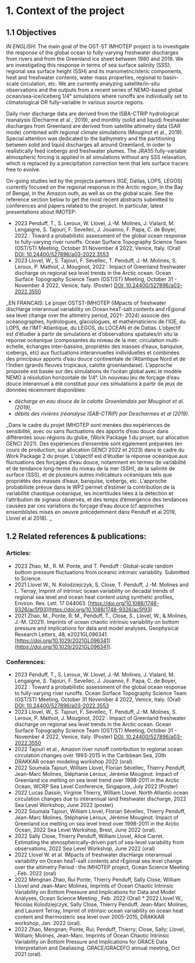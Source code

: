 # 1. Context of the project

## 1.1 Objectives

_IN ENGLISH:_ The main goal of the OST-ST IMHOTEP project is to investigate the response of the global ocean to fully-varying freshwater discharges from rivers and from the Greenland ice sheet between 1980 and 2018. We are investigating this response in terms of sea surface salinity (SSS), regional sea surface height (SSH) and its manometric/steric components, heat and freshwater contents, water mass properties, regional to basin-scale circulation, etc. We are currently analyzing satellite/in-situ observations and the outputs from a recent series of NEMO-based global ocean/sea-ice/iceberg 1/4° simulations where runoffs are individually set to climatological OR fully-variable in various source regions.

Daily river discharge data are derived from the ISBA-CTRIP hydrological reanalysis  (Decharme et al., 2019), and monthly (solid and liquid) freshwater discharges from Greenland are derived from satellite altimetry data (SAR mode) combined with regional climate simulations (Mouginot et al., 2019). Special attention was dedicated to the bathymetry and the partitioning  between solid and liquid discharges all around Greenland, in order to realistically feed icebergs and freshwater plumes. The JRA55 fully-variable atmospheric forcing is applied in all simulations without any SSS relaxation, which is replaced by a precipitation correction term that lets surface tracers free to evolve.

On-going studies led by the projects partners (IGE, Datlas, LOPS, LEGOS) currently focused on the regional response in the Arctic region, in the Bay of Bengal, in the Amazon outh, as well as on the global scale. See the reference section below to get the most recent abstracts submitted to conferences and papers related to the project. In particular, latest presentations about IMOTEP:
  * 2023 Penduff, T., S. Leroux, W. Llovel, J.-M. Molines, J. Vialard, M. Lengaigne, S. Tajouri, F. Sevellec, J. Jouanno, F. Papa, C. de Boyer, 2022 : Toward a probabilistic assessment of the global ocean response to fully-varying river runoffs. Ocean Surface Topography Science Team (OST/ST) Meeting, October 31  November 4 2022, Venice, Italy. (Oral) [DOI: 10.24400/527896/a03-2022.3553](https://ostst.aviso.altimetry.fr/fileadmin/user_upload/OSTST2022/Presentations/SC22022-Toward_a_probabilistic_assessment_of_the_global_ocean_response_to_fully-varying_river_runoffs.pdf)
  * 2023 Llovel, W., S. Tajouri, F. Sevellec, T. Penduff, J.-M. Molines, S. Leroux, P. Mathiot, J. Mouginot, 2022 : Impact of Greenland freshwater discharge on regional sea level trends in the Arctic ocean. Ocean Surface Topography Science Team (OST/ST) Meeting, October 31 - November 4 2022, Venice, Italy. (Poster) [DOI: 10.24400/527896/a03-2022.3550](https://ostst.aviso.altimetry.fr/fileadmin/user_upload/OSTST2022/Presentations/SC12022-Impact_of_Greenland_freshwater_discharge_on_regional_sea_level_trends_in_the_Arctic_ocean.pdf)


_EN FRANCAIS: Le projet OSTST-IMHOTEP (IMpacts of freshwater discHarge interannual variability on Ocean heaT-salt contents and rEgional sea level change over the altimetry period, 2021- 2024) associe des océanographes, hydrologues, glaciologues, et mathématiciens de l’IGE, du LOPS, de l’IMT-Atlantique, du LEGOS, du LOCEAN et de Datlas.  L’objectif est d’étudier à partir de simulations et d’observations spatiales/in situ la réponse océanique (composantes du niveau de la mer, circulation multi-échelle, échanges inter-bassins, propriétés des masses d’eaux, banquise, icebergs, etc) aux fluctuations interannuelles individuelles et combinées des principaux apports d’eau douce continentale de l’Atlantique Nord et de l’Indien (grands fleuves tropicaux, calotte groenlandaise). 
L’approche proposée est basée sur des simulations de l’océan global avec le modèle NEMO à résolution horizontale de 1/4°. Un nouveau jeu de forçage d’eau douce interannuel a été constitué pour ces simulations à partir de jeux de données récemment disponibles:
- _décharge en eau douce de la calotte Groenlandais  par Mouginot et al. (2019),_
- _débits des rivières (réanalyse ISAB-CTRIP) par Descharmes et al (2019)._

_Dans le cadre du projet IMHOTEP sont menées des expériences de sensibilité, avec ou sans fluctuations des apports d’eau douce dans différentes sous-régions du globe, (Work Package 1 du projet, sur allocation GENCI 2021). Des expériences d’ensemble sont également préparées (en cours de production, sur allocation GENCI 2022 et 2023)  dans le cadre du Work Package 2 du projet. L’objectif est d’étudier la réponse océanique aux fluctuations des forçages d’eau douce, notamment en termes de variabilité et de tendance long-terme du niveau de la mer (SSH), de la salinité de surface (SSS), et de plusieurs autres indicateurs océaniques tels que propriétés des masses d’eaux, banquise, icebergs, etc. L’approche probabiliste prévue dans le WP2 permet d’estimer la contribution de la variabilité chaotique océanique, les incertitudes liées à la détection et l’attribution de signaux observés, et des temps d’émergence des tendances causées par ces variations du forçage d’eau douce (cf approches ensemblistes mises en oeuvre précédemment dans Penduff et al 2019, Llovel et al 2018).
_

## 1.2 Related references & publications:

### Articles:
* 2023  Zhao, M., R. M. Ponte, and T. Penduff : Global-scale random bottom pressure fluctuations from oceanic intrinsic variability. Submitted to Science. 
* 2021 Llovel W., N. Kolodziejczyk, S. Close, T. Penduff, J.-M. Molines and L. Terray, Imprint of intrinsic ocean variability on decadal trends of regional sea level and ocean heat content using synthetic profiles, Environ. Res. Lett. 17 044063. [https://doi.org/10.1088/1748-9326/ac5f93](https://doi.org/10.1088/1748-9326/ac5f93)
* 2021 Zhao, M., Ponte, R. M., Penduff, T., Close, S., Llovel, W., & Molines, J.-M. (2021). Imprints of ocean chaotic intrinsic variability on bottom pressure and implications for data and model analyses. Geophysical Research Letters, 48, e2021GL096341. [https://doi.org/10.1029/2021GL096341](https://doi.org/10.1029/2021GL096341).

### Conferences:
* 2023 Penduff, T., S. Leroux, W. Llovel, J.-M. Molines, J. Vialard, M. Lengaigne, S. Tajouri, F. Sevellec, J. Jouanno, F. Papa, C. de Boyer, 2022 : Toward a probabilistic assessment of the global ocean response to fully-varying river runoffs. Ocean Surface Topography Science Team (OST/ST) Meeting, October 31  November 4 2022, Venice, Italy. (Oral) [DOI: 10.24400/527896/a03-2022.3553](https://ostst.aviso.altimetry.fr/fileadmin/user_upload/OSTST2022/Presentations/SC22022-Toward_a_probabilistic_assessment_of_the_global_ocean_response_to_fully-varying_river_runoffs.pdf)
* 2023 Llovel, W., S. Tajouri, F. Sevellec, T. Penduff, J.-M. Molines, S. Leroux, P. Mathiot, J. Mouginot, 2022 : Impact of Greenland freshwater discharge on regional sea level trends in the Arctic ocean. Ocean Surface Topography Science Team (OST/ST) Meeting, October 31 - November 4 2022, Venice, Italy. (Poster) [DOI: 10.24400/527896/a03-2022.3550](https://ostst.aviso.altimetry.fr/fileadmin/user_upload/OSTST2022/Presentations/SC12022-Impact_of_Greenland_freshwater_discharge_on_regional_sea_level_trends_in_the_Arctic_ocean.pdf)
* 2022 Tajouri et al., Amazon river runoff contribution to regional ocean circulation changes over 1993-2015 in the Caribbean Sea, 20th DRAKKAR ocean modeling workshop 2022 (oral).
* 2022 Soumaïa Tajouri, William Llovel, Florian Sévellec, Thierry Penduff, Jean-Marc Molines, Stéphanie Leroux, Jérémie Mouginot. Impact of Greenland ice melting on sea level trend over 1998-2011 in the Arctic Ocean, WCRP Sea Level Conference, Singapore, July 2022 (Poster)
* 2022 Lucas Dassin, Virginie Thierry, William Llovel. North Atlantic ocean circulation changes due to interannual land freshwater discharge, 2022 Sea Level Workshop, June 2022 (poster)
* 2022 Soumaïa Tajouri, William Llovel, Florian Sévellec, Thierry Penduff, Jean-Marc Molines, Stéphanie Leroux, Jérémie Mouginot. Impact of Greenland ice melting on sea level trend over 1998-2011 in the Arctic Ocean, 2022 Sea Level Workshop, Brest, June 2022 (oral). 
* 2022 Sally Close, Thierry Penduff, William Llovel, Alice Carret. Estimating the atmospherically-driven part of sea-level variability from observations, 2022 Sea Level Workshop, June 2022 (oral)
* 2022 Llovel W. et al. IMpacts of freshwater discHarge interannual variability on Ocean heaT-salt contents and rEgional sea level change over the altimetry Period : the IMHOTEP project, Ocean Science Meeting , Feb. 2022 (oral)
* 2022 Mengnan Zhao, Rui Ponte, Thierry Penduff, Sally Close, William Llovel and Jean-Marc Molines,  Imprints of Ocean Chaotic Intrinsic Variability on Bottom Pressure and Implications for Data and Model Analyses, Ocean Science Meeting , Feb. 2022 (Oral)
* 2022 Llovel W., Nicolas Kolodziejczyk, Sally Close, Thierry Penduff, Jean-Marc Molines, and Laurent Terray, Imprint of intrinsic ocean variability on ocean heat content and thermosteric sea level over 2005-2015, DRAKKAR workshop, Jan. 2022 (oral).
* 2022 Zhao, Mengnan; Ponte, Rui; Penduff, Thierry; Close, Sally; Llovel, William; Molines, Jean-Marc. Imprints of Ocean Chaotic Intrinsic Variability on Bottom Pressure and Implications for GRACE Data Interpretation and Dealiasing. GRACE/GRACEFO annual meeting, Oct 2021 (oral).



